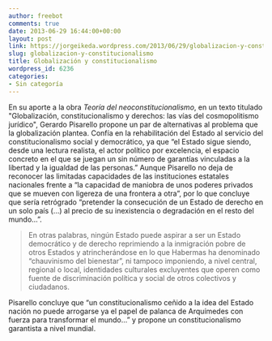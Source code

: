 ```yaml
---
author: freebot
comments: true
date: 2013-06-29 16:44:00+00:00
layout: post
link: https://jorgeikeda.wordpress.com/2013/06/29/globalizacion-y-constitucionalismo/
slug: globalizacion-y-constitucionalismo
title: Globalización y constitucionalismo
wordpress_id: 6236
categories:
- Sin categoría
---
```


En su aporte a la obra _Teoría del neoconstitucionalismo_, en un texto titulado "Globalización, constitucionalismo y derechos: las vías del cosmopolitismo jurídico", Gerardo Pisarello propone un par de alternativas al problema que la globalización plantea. Confía en la rehabilitación del Estado al servicio del constitucionalismo social y democrático, ya que “el Estado sigue siendo, desde una lectura realista, el actor político por excelencia, el espacio concreto en el que se juegan un sin número de garantías vinculadas a la libertad y la igualdad de las personas.”
Aunque Pisarello no deja de reconocer las limitadas capacidades de las instituciones estatales nacionales frente a “la capacidad de maniobra de unos poderes privados que se mueven con ligereza de una frontera a otra”, por lo que concluye que sería retrógrado “pretender la consecución de un Estado de derecho en un solo país (...) al precio de su inexistencia o degradación en el resto del mundo...”.




<blockquote>En otras palabras, ningún Estado puede aspirar a ser un Estado democrático y de derecho reprimiendo a la inmigración pobre de otros Estados y atrincherándose en lo que Habermas ha denominado “chauvinismo del bienestar”, ni tampoco imponiendo, a nivel central, regional o local, identidades culturales excluyentes que operen como fuente de discriminación política y social de otros colectivos y ciudadanos.</blockquote>



Pisarello concluye que “un constitucionalismo ceñido a la idea del Estado nación no puede arrogarse ya el papel de palanca de Arquímedes con fuerza para transformar el mundo...” y propone un constitucionalismo garantista a nivel mundial.

